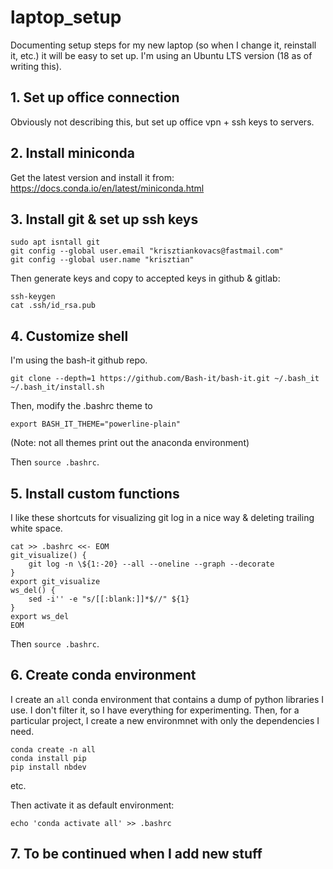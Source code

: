 # laptop_setup

Documenting setup steps for my new laptop (so when I change it, reinstall it, etc.) it will be easy to set up. I'm using an Ubuntu LTS version (18 as of writing this).

## 1. Set up office connection

Obviously not describing this, but set up office vpn + ssh keys to servers.

## 2. Install miniconda

Get the latest version and install it from: https://docs.conda.io/en/latest/miniconda.html

## 3. Install git & set up ssh keys

```
sudo apt isntall git
git config --global user.email "krisztiankovacs@fastmail.com"
git config --global user.name "krisztian"
```

Then generate keys and copy to accepted keys in github & gitlab:

```
ssh-keygen
cat .ssh/id_rsa.pub
```

## 4. Customize shell

I'm using the bash-it github repo.

```
git clone --depth=1 https://github.com/Bash-it/bash-it.git ~/.bash_it
~/.bash_it/install.sh
```
Then, modify the .bashrc theme to
```
export BASH_IT_THEME="powerline-plain"
```
(Note: not all themes print out the anaconda environment)

Then `source .bashrc`.

## 5. Install custom functions

I like these shortcuts for visualizing git log in a nice way & deleting trailing white space.
```
cat >> .bashrc <<- EOM
git_visualize() {
    git log -n \${1:-20} --all --oneline --graph --decorate
}
export git_visualize
ws_del() {
    sed -i'' -e "s/[[:blank:]]*$//" ${1}
}
export ws_del
EOM
```

Then `source .bashrc`.

## 6. Create conda environment 

I create an `all` conda environment that contains a dump of python libraries I use. I don't filter it, so I have everything for experimenting. Then, for a particular project, I create a new environmnet with only the dependencies I need.

```
conda create -n all
conda install pip
pip install nbdev
```
etc.

Then activate it as default environment:

```
echo 'conda activate all' >> .bashrc
```

## 7. To be continued when I add new stuff
